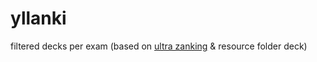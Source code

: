 # yllanki

filtered decks per exam (based on [ultra zanking](https://www.reddit.com/r/medicalschoolanki/comments/cypgj6/the_king_of_all_step_1_anki_decks/) & resource folder deck)
